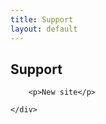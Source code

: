 ```yaml
---
title: Support
layout: default
---
```


<div class="row-fluid">
	<div class="span12">
		<h2>Support</h2>
	</div>
</div>

<div class="row-fluid">
	<div class="span12">

		<p>New site</p>

	</div>
</div>